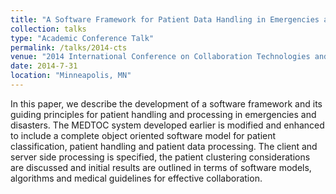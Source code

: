 ```yaml
---
title: "A Software Framework for Patient Data Handling in Emergencies and Disasters"
collection: talks
type: "Academic Conference Talk"
permalink: /talks/2014-cts
venue: "2014 International Conference on Collaboration Technologies and Systems"
date: 2014-7-31
location: "Minneapolis, MN"
---
```


In this paper, we describe the development of a software framework and its guiding principles for patient handling and processing in emergencies and disasters. The MEDTOC system developed earlier is modified and enhanced to include a complete object oriented software model for patient classification, patient handling and patient data processing. The client and server side processing is specified, the patient clustering considerations are discussed and initial results are outlined in terms of software models, algorithms and medical guidelines for effective collaboration.